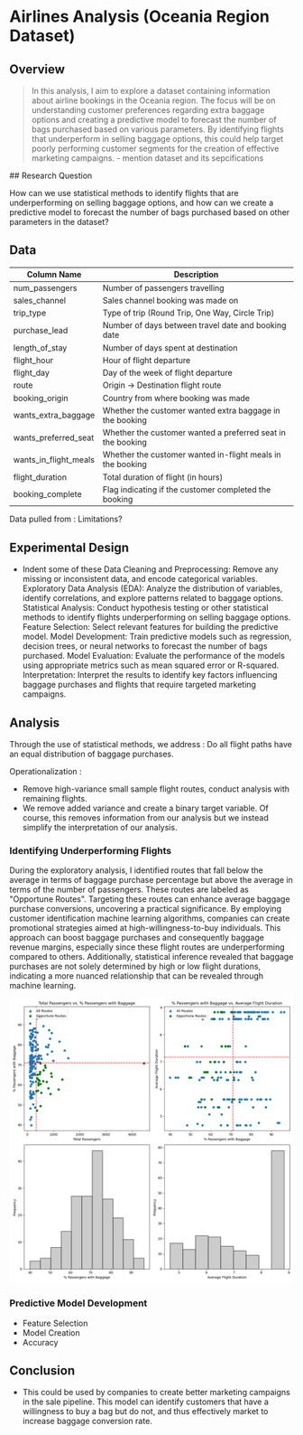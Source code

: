 # Airlines Analysis (Oceania Region Dataset)

## Overview
<blockquote>
In this analysis, I aim to explore a dataset containing information about airline bookings in the Oceania region. The focus will be on understanding customer preferences regarding extra baggage options and creating a predictive model to forecast the number of bags purchased based on various parameters. By identifying flights that underperform in selling baggage options, this could help target poorly performing customer segments for the creation of effective marketing campaigns.
- mention dataset and its sepcifications
</blockquote>
## Research Question

How can we use statistical methods to identify flights that are underperforming on selling baggage options, and how can we create a predictive model to forecast the number of bags purchased based on other parameters in the dataset?

## Data

| Column Name          | Description                                               |
|----------------------|-----------------------------------------------------------|
| num_passengers       | Number of passengers travelling                            |
| sales_channel        | Sales channel booking was made on                          |
| trip_type            | Type of trip (Round Trip, One Way, Circle Trip)           |
| purchase_lead        | Number of days between travel date and booking date       |
| length_of_stay       | Number of days spent at destination                       |
| flight_hour          | Hour of flight departure                                  |
| flight_day           | Day of the week of flight departure                       |
| route                | Origin -> Destination flight route                        |
| booking_origin       | Country from where booking was made                       |
| wants_extra_baggage  | Whether the customer wanted extra baggage in the booking  |
| wants_preferred_seat | Whether the customer wanted a preferred seat in the booking|
| wants_in_flight_meals| Whether the customer wanted in-flight meals in the booking|
| flight_duration      | Total duration of flight (in hours)                       |
| booking_complete     | Flag indicating if the customer completed the booking     |

Data pulled from : 
Limitations?

## Experimental Design
- Indent some of these
Data Cleaning and Preprocessing: Remove any missing or inconsistent data, and encode categorical variables.
Exploratory Data Analysis (EDA): Analyze the distribution of variables, identify correlations, and explore patterns related to baggage options.
Statistical Analysis: Conduct hypothesis testing or other statistical methods to identify flights underperforming on selling baggage options.
Feature Selection: Select relevant features for building the predictive model.
Model Development: Train predictive models such as regression, decision trees, or neural networks to forecast the number of bags purchased.
Model Evaluation: Evaluate the performance of the models using appropriate metrics such as mean squared error or R-squared.
Interpretation: Interpret the results to identify key factors influencing baggage purchases and flights that require targeted marketing campaigns.

## Analysis

Through the use of statistical methods, we address : Do all flight paths have an equal distribution of baggage purchases. 

Operationalization : 
- Remove high-variance small sample flight routes, conduct analysis with remaining flights.
- We remove added variance and create a binary target variable. Of course, this removes information from our analysis but we instead simplify the interpretation of our analysis.

### Identifying Underperforming Flights

During the exploratory analysis, I identified routes that fall below the average in terms of baggage purchase percentage but above the average in terms of the number of passengers. These routes are labeled as "Opportune Routes". Targeting these routes can enhance average baggage purchase conversions, uncovering a practical significance. By employing customer identification machine learning algorithms, companies can create promotional strategies aimed at high-willingness-to-buy individuals. This approach can boost baggage purchases and consequently baggage revenue margins, especially since these flight routes are underperforming compared to others. Additionally, statistical inference revealed that baggage purchases are not solely determined by high or low flight durations, indicating a more nuanced relationship that can be revealed through machine learning.

![](combined_plots.png)

### Predictive Model Development
- Feature Selection
- Model Creation
- Accuracy



## Conclusion
- This could be used by companies to create better marketing campaigns in the sale pipeline. This model can identify customers that have a willingness to buy a bag but do not, and thus effectively market to increase baggage conversion rate.
